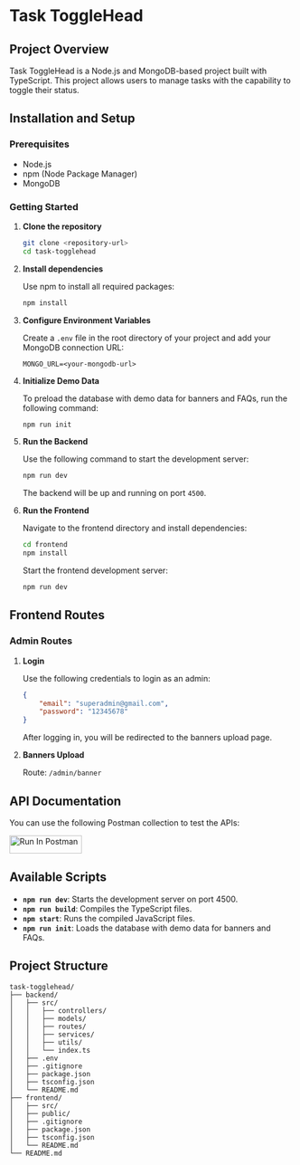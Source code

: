 # Task ToggleHead

## Project Overview

Task ToggleHead is a Node.js and MongoDB-based project built with TypeScript. This project allows users to manage tasks with the capability to toggle their status.

## Installation and Setup

### Prerequisites

- Node.js
- npm (Node Package Manager)
- MongoDB

### Getting Started

1. **Clone the repository**

    ```bash
    git clone <repository-url>
    cd task-togglehead
    ```

2. **Install dependencies**

    Use npm to install all required packages:

    ```bash
    npm install
    ```

3. **Configure Environment Variables**

    Create a `.env` file in the root directory of your project and add your MongoDB connection URL:

    ```plaintext
    MONGO_URL=<your-mongodb-url>
    ```

4. **Initialize Demo Data**

    To preload the database with demo data for banners and FAQs, run the following command:

    ```bash
    npm run init
    ```

5. **Run the Backend**

    Use the following command to start the development server:

    ```bash
    npm run dev
    ```

    The backend will be up and running on port `4500`.

6. **Run the Frontend**

    Navigate to the frontend directory and install dependencies:

    ```bash
    cd frontend
    npm install
    ```

    Start the frontend development server:

    ```bash
    npm run dev
    ```

## Frontend Routes

### Admin Routes

1. **Login**

    Use the following credentials to login as an admin:

    ```json
    {
        "email": "superadmin@gmail.com",
        "password": "12345678"
    }
    ```

    After logging in, you will be redirected to the banners upload page.

2. **Banners Upload**

    Route: `/admin/banner`
   
## API Documentation

You can use the following Postman collection to test the APIs:

[<img src="https://run.pstmn.io/button.svg" alt="Run In Postman" style="width: 128px; height: 32px;">](https://app.getpostman.com/run-collection/33652057-a35f601a-ee45-4089-9277-7cedd0591af9?action=collection%2Ffork&source=rip_markdown&collection-url=entityId%3D33652057-a35f601a-ee45-4089-9277-7cedd0591af9%26entityType%3Dcollection%26workspaceId%3D4a5849c1-b9d3-49c9-b190-e6223602a3c4)

## Available Scripts

- **`npm run dev`**: Starts the development server on port 4500.
- **`npm run build`**: Compiles the TypeScript files.
- **`npm start`**: Runs the compiled JavaScript files.
- **`npm run init`**: Loads the database with demo data for banners and FAQs.

## Project Structure

```plaintext
task-togglehead/
├── backend/
│   ├── src/
│   │   ├── controllers/
│   │   ├── models/
│   │   ├── routes/
│   │   ├── services/
│   │   ├── utils/
│   │   └── index.ts
│   ├── .env
│   ├── .gitignore
│   ├── package.json
│   ├── tsconfig.json
│   └── README.md
├── frontend/
│   ├── src/
│   ├── public/
│   ├── .gitignore
│   ├── package.json
│   ├── tsconfig.json
│   └── README.md
└── README.md

